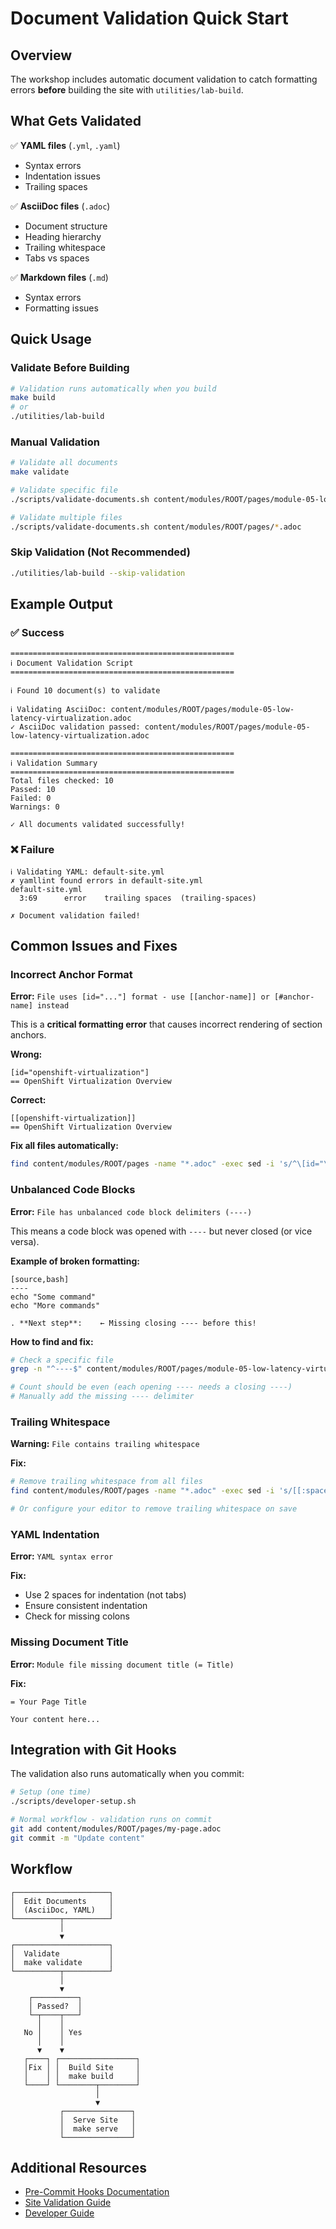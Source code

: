# Document Validation Quick Start

## Overview

The workshop includes automatic document validation to catch formatting errors **before** building the site with `utilities/lab-build`.

## What Gets Validated

✅ **YAML files** (`.yml`, `.yaml`)
- Syntax errors
- Indentation issues
- Trailing spaces

✅ **AsciiDoc files** (`.adoc`)
- Document structure
- Heading hierarchy
- Trailing whitespace
- Tabs vs spaces

✅ **Markdown files** (`.md`)
- Syntax errors
- Formatting issues

## Quick Usage

### Validate Before Building

```bash
# Validation runs automatically when you build
make build
# or
./utilities/lab-build
```

### Manual Validation

```bash
# Validate all documents
make validate

# Validate specific file
./scripts/validate-documents.sh content/modules/ROOT/pages/module-05-low-latency-virtualization.adoc

# Validate multiple files
./scripts/validate-documents.sh content/modules/ROOT/pages/*.adoc
```

### Skip Validation (Not Recommended)

```bash
./utilities/lab-build --skip-validation
```

## Example Output

### ✅ Success
```
==================================================
ℹ Document Validation Script
==================================================

ℹ Found 10 document(s) to validate

ℹ Validating AsciiDoc: content/modules/ROOT/pages/module-05-low-latency-virtualization.adoc
✓ AsciiDoc validation passed: content/modules/ROOT/pages/module-05-low-latency-virtualization.adoc

==================================================
ℹ Validation Summary
==================================================
Total files checked: 10
Passed: 10
Failed: 0
Warnings: 0

✓ All documents validated successfully!
```

### ❌ Failure
```
ℹ Validating YAML: default-site.yml
✗ yamllint found errors in default-site.yml
default-site.yml
  3:69      error    trailing spaces  (trailing-spaces)

✗ Document validation failed!
```

## Common Issues and Fixes

### Incorrect Anchor Format

**Error:** `File uses [id="..."] format - use [[anchor-name]] or [#anchor-name] instead`

This is a **critical formatting error** that causes incorrect rendering of section anchors.

**Wrong:**
```asciidoc
[id="openshift-virtualization"]
== OpenShift Virtualization Overview
```

**Correct:**
```asciidoc
[[openshift-virtualization]]
== OpenShift Virtualization Overview
```

**Fix all files automatically:**
```bash
find content/modules/ROOT/pages -name "*.adoc" -exec sed -i 's/^\[id="\([^"]*\)"\]$/[[\1]]/g' {} \;
```

### Unbalanced Code Blocks

**Error:** `File has unbalanced code block delimiters (----)`

This means a code block was opened with `----` but never closed (or vice versa).

**Example of broken formatting:**
```asciidoc
[source,bash]
----
echo "Some command"
echo "More commands"

. **Next step**:    ← Missing closing ---- before this!
```

**How to find and fix:**
```bash
# Check a specific file
grep -n "^----$" content/modules/ROOT/pages/module-05-low-latency-virtualization.adoc

# Count should be even (each opening ---- needs a closing ----)
# Manually add the missing ---- delimiter
```

### Trailing Whitespace

**Warning:** `File contains trailing whitespace`

**Fix:**
```bash
# Remove trailing whitespace from all files
find content/modules/ROOT/pages -name "*.adoc" -exec sed -i 's/[[:space:]]*$//' {} \;

# Or configure your editor to remove trailing whitespace on save
```

### YAML Indentation

**Error:** `YAML syntax error`

**Fix:**
- Use 2 spaces for indentation (not tabs)
- Ensure consistent indentation
- Check for missing colons

### Missing Document Title

**Error:** `Module file missing document title (= Title)`

**Fix:**
```asciidoc
= Your Page Title

Your content here...
```

## Integration with Git Hooks

The validation also runs automatically when you commit:

```bash
# Setup (one time)
./scripts/developer-setup.sh

# Normal workflow - validation runs on commit
git add content/modules/ROOT/pages/my-page.adoc
git commit -m "Update content"
```

## Workflow

```
┌─────────────────────┐
│  Edit Documents     │
│  (AsciiDoc, YAML)   │
└──────────┬──────────┘
           │
           ▼
┌─────────────────────┐
│  Validate           │
│  make validate      │
└──────────┬──────────┘
           │
           ▼
    ┌──────────┐
    │ Passed?  │
    └─┬────┬───┘
      │    │
   No │    │ Yes
      │    │
      ▼    ▼
   ┌────┐ ┌─────────────────┐
   │Fix │ │  Build Site     │
   │    │ │  make build     │
   └────┘ └────────┬────────┘
                   │
                   ▼
           ┌───────────────┐
           │  Serve Site   │
           │  make serve   │
           └───────────────┘
```

## Additional Resources

- [Pre-Commit Hooks Documentation](PRE_COMMIT_HOOKS.md)
- [Site Validation Guide](SITE_VALIDATION.md)
- [Developer Guide](../DEVELOPER_GUIDE.md)

